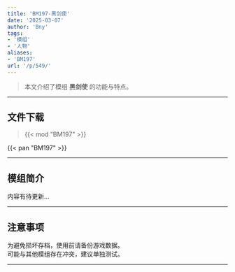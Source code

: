 ```yaml
---
title: 'BM197-黑剑使'
date: '2025-03-07'
author: 'Bny'
tags:
- '模组'
- '人物'
aliases:
- 'BM197'
url: '/p/549/'
---
```


> 本文介绍了模组 **黑剑使** 的功能与特点。

---

## 文件下载  

> {{< mod "BM197" >}}  

{{< pan "BM197" >}}  

---

## 模组简介

>  
内容有待更新...  

---

## 注意事项

>  
为避免损坏存档，使用前请备份游戏数据。  
可能与其他模组存在冲突，建议单独测试。  

---

